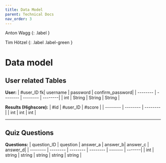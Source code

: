 ```yaml
---
title: Data Model
parent: Technical Docs
nav_order: 3
---
```


Anton Wagg
{: .label }

Tim Hötzel 
{: .label .label-green }

# Data model

## User related Tables 

**User:**
|  #user_ID fk| username  | password | confirm_password|
| --------    | --------  | -------- | --------|
|  int        | String    | String   | String  |


**Results (Highscore):**
| #id      | #user_ID | #score   | 
| -------- | -------- | -------- | 
| int      | int      | int      | 

---
## Quiz Questions

**Questions:**
|  question_ID | question | answer_a | answer_b| answer_c | answer_d|
| -------- | -------- | -------- | -------- | ------- | -------|
| int      | string   | string   | string   | string  | string |
